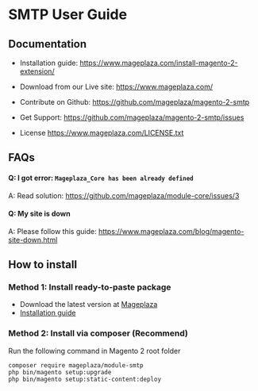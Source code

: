 # SMTP User Guide


## Documentation

- Installation guide: https://www.mageplaza.com/install-magento-2-extension/
- Download from our Live site: https://www.mageplaza.com/
- Contribute on Github: https://github.com/mageplaza/magento-2-smtp
- Get Support: https://github.com/mageplaza/magento-2-smtp/issues

- License https://www.mageplaza.com/LICENSE.txt

## FAQs

#### Q: I got error: `Mageplaza_Core has been already defined`
A: Read solution: https://github.com/mageplaza/module-core/issues/3

#### Q: My site is down
A: Please follow this guide: https://www.mageplaza.com/blog/magento-site-down.html



## How to install

### Method 1: Install ready-to-paste package

- Download the latest version at [Mageplaza](https://www.mageplaza.com/magento-2-smtp/)
-  [Installation guide](https://www.mageplaza.com/install-magento-2-extension/)

### Method 2: Install via composer (Recommend)

Run the following command in Magento 2 root folder

```
composer require mageplaza/module-smtp
php bin/magento setup:upgrade
php bin/magento setup:static-content:deploy
```
